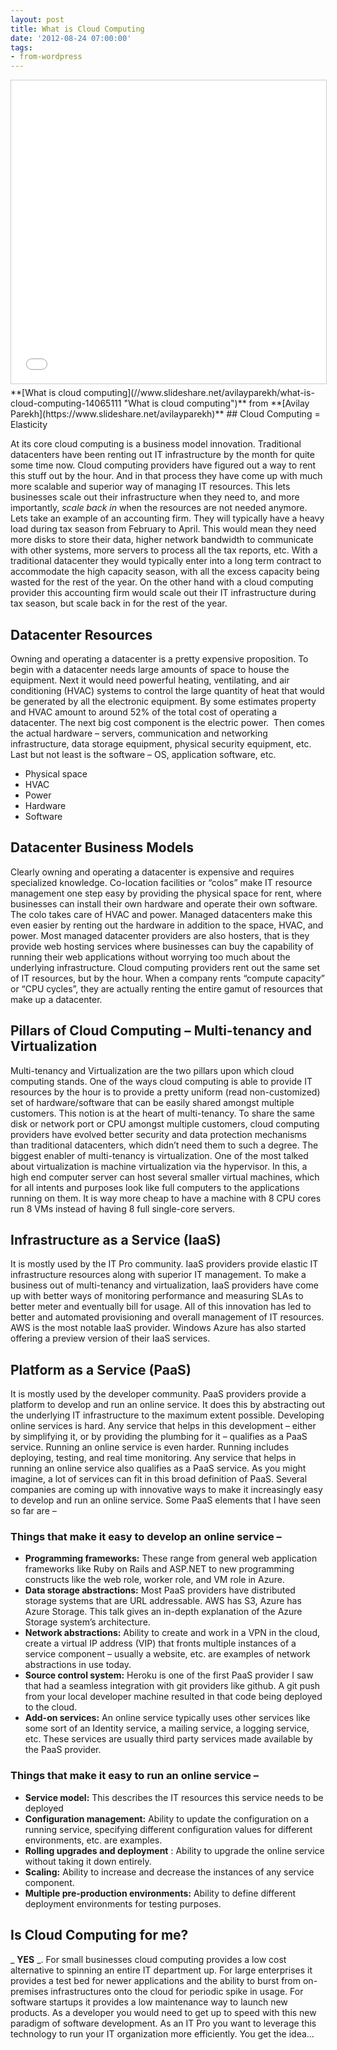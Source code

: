 ```yaml
---
layout: post
title: What is Cloud Computing
date: '2012-08-24 07:00:00'
tags:
- from-wordpress
---
```


<iframe src="//www.slideshare.net/slideshow/embed_code/key/CaagmKBpEtT6cu" width="595" height="485" frameborder="0" marginwidth="0" marginheight="0" scrolling="no" style="border:1px solid #CCC; border-width:1px; margin-bottom:5px; max-width: 100%;" allowfullscreen> </iframe> 
  **[What is cloud computing](//www.slideshare.net/avilayparekh/what-is-cloud-computing-14065111 "What is cloud computing")** from **[Avilay Parekh](https://www.slideshare.net/avilayparekh)** 
<!--kg-card-end: html-->
## Cloud Computing = Elasticity

At its core cloud computing is a business model innovation. Traditional datacenters have been renting out IT infrastructure by the month for quite some time now. Cloud computing providers have figured out a way to rent this stuff out by the hour. And in that process they have come up with much more scalable and superior way of managing IT resources. This lets businesses scale out their infrastructure when they need to, and more importantly, _scale back in_ when the resources are not needed anymore. Lets take an example of an accounting firm. They will typically have a heavy load during tax season from February to April. This would mean they need more disks to store their data, higher network bandwidth to communicate with other systems, more servers to process all the tax reports, etc. With a traditional datacenter they would typically enter into a long term contract to accommodate the high capacity season, with all the excess capacity being wasted for the rest of the year. On the other hand with a cloud computing provider this accounting firm would scale out their IT infrastructure during tax season, but scale back in for the rest of the year.

## Datacenter Resources

Owning and operating a datacenter is a pretty expensive proposition. To begin with a datacenter needs large amounts of space to house the equipment. Next it would need powerful heating, ventilating, and air conditioning (HVAC) systems to control the large quantity of heat that would be generated by all the electronic equipment. By some estimates property and HVAC amount to around 52% of the total cost of operating a datacenter. The next big cost component is the electric power. &nbsp;Then comes the actual hardware – servers, communication and networking infrastructure, data storage equipment, physical security equipment, etc. Last but not least is the software – OS, application software, etc.

- Physical space
- HVAC
- Power
- Hardware
- Software

## Datacenter Business Models

Clearly owning and operating a datacenter is expensive and requires specialized knowledge. Co-location facilities or “colos” make IT resource management one step easy by providing the physical space for rent, where businesses can install their own hardware and operate their own software. The colo takes care of HVAC and power. Managed datacenters make this even easier by renting out the hardware in addition to the space, HVAC, and power. Most managed datacenter providers are also hosters, that is they provide web hosting services where businesses can buy the capability of running their web applications without worrying too much about the underlying infrastructure. Cloud computing providers rent out the same set of IT resources, but by the hour. When a company rents “compute capacity” or “CPU cycles”, they are actually renting the entire gamut of resources that make up a datacenter.

## Pillars of Cloud Computing – Multi-tenancy and Virtualization

Multi-tenancy and Virtualization are the two pillars upon which cloud computing stands. One of the ways cloud computing is able to provide IT resources by the hour is to provide a pretty uniform (read non-customized) set of hardware/software that can be easily shared amongst multiple customers. This notion is at the heart of multi-tenancy. To share the same disk or network port or CPU amongst multiple customers, cloud computing providers have evolved better security and data protection mechanisms than traditional datacenters, which didn’t need them to such a degree. The biggest enabler of multi-tenancy is virtualization. One of the most talked about virtualization is machine virtualization via the hypervisor. In this, a high end computer server can host several smaller virtual machines, which for all intents and purposes look like full computers to the applications running on them. It is way more cheap to have a machine with 8 CPU cores run 8 VMs instead of having 8 full single-core servers.

## Infrastructure as a Service (IaaS)

It is mostly used by the IT Pro community. IaaS providers provide elastic IT infrastructure resources along with superior IT management. To make a business out of multi-tenancy and virtualization, IaaS providers have come up with better ways of monitoring performance and measuring SLAs to better meter and eventually bill for usage. All of this innovation has led to better and automated provisioning and overall management of IT resources. AWS is the most notable IaaS provider. Windows Azure has also started offering a preview version of their IaaS services.

## Platform as a Service (PaaS)

It is mostly used by the developer community. PaaS providers provide a platform to develop and run an online service. It does this by abstracting out the underlying IT infrastructure to the maximum extent possible. Developing online services is hard. Any service that helps in this development – either by simplifying it, or by providing the plumbing for it – qualifies as a PaaS service. Running an online service is even harder. Running includes deploying, testing, and real time monitoring. Any service that helps in running an online service also qualifies as a PaaS service. As you might imagine, a lot of services can fit in this broad definition of PaaS. Several companies are coming up with innovative ways to make it increasingly easy to develop and run an online service. Some PaaS elements that I have seen so far are –

### Things that make it easy to develop an online service –

- **Programming frameworks:** These range from general web application frameworks like Ruby on Rails and ASP.NET to new programming constructs like the web role, worker role, and VM role in Azure.
- **Data storage abstractions:** Most PaaS providers have distributed storage systems that are URL addressable. AWS has S3, Azure has Azure Storage. This talk gives an in-depth explanation of the Azure Storage system’s architecture.
- **Network abstractions:** Ability to create and work in a VPN in the cloud, create a virtual IP address (VIP) that fronts multiple instances of a service component – usually a website, etc. are examples of network abstractions in use today.
- **Source control system:** Heroku is one of the first PaaS provider I saw that had a seamless integration with git providers like github. A git push from your local developer machine resulted in that code being deployed to the cloud.
- **Add-on services:** An online service typically uses other services like some sort of an Identity service, a mailing service, a logging service, etc. These services are usually third party services made available by the PaaS provider.

### Things that make it easy to run an online service –

- **Service model:** This describes the IT resources this service needs to be deployed
- **Configuration management:** Ability to update the configuration on a running service, specifying different configuration values for different environments, etc. are examples.
- **Rolling upgrades and deployment** : Ability to upgrade the online service without taking it down entirely.
- **Scaling:** Ability to increase and decrease the instances of any service component.
- **Multiple pre-production environments:** Ability to define different deployment environments for testing purposes.

## Is Cloud Computing for me?

_ **YES** _. For small businesses cloud computing provides a low cost alternative to spinning an entire IT department up. For large enterprises it provides a test bed for newer applications and the ability to burst from on-premises infrastructures onto the cloud for periodic spike in usage. For software startups it provides a low maintenance way to launch new products. As a developer you would need to get up to speed with this new paradigm of software development. As an IT Pro you want to leverage this technology to run your IT organization more efficiently. You get the idea…

